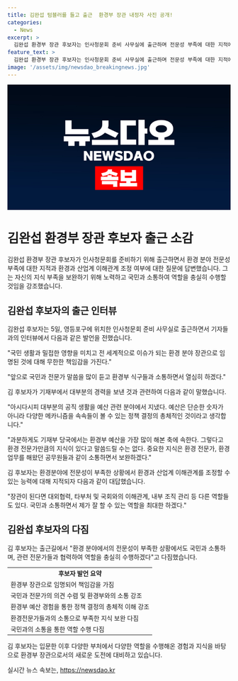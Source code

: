 ```yaml
---
title: 김완섭 텀블러를 들고 출근  환경부 장관 내정자 사진 공개!
categories:
  - News
excerpt: >
  김완섭 환경부 장관 후보자는 인사청문회 준비 사무실에 출근하며 전문성 부족에 대한 지적에 지켜봐달라고 밝혔다. 환경부 예산 관련 공직으로 경력을 쌓아온 그는 환경 전문가, 업무를 해왔던 공무원들과 소통해 부족한 지식을 보완하겠다고 강조했다. 또한 환경과 산업계 이해관계를 조정할 수 있는 능력과 다양한 역할을 수행할 의지를 표명했다. 
feature_text: >
  김완섭 환경부 장관 후보자는 인사청문회 준비 사무실에 출근하며 전문성 부족에 대한 지적에 지켜봐달라고 밝혔다. 환경부 예산 관련 공직으로 경력을 쌓아온 그는 환경 전문가, 업무를 해왔던 공무원들과 소통해 부족한 지식을 보완하겠다고 강조했다. 또한 환경과 산업계 이해관계를 조정할 수 있는 능력과 다양한 역할을 수행할 의지를 표명했다. 
image: '/assets/img/newsdao_breakingnews.jpg'
---
```


<p><img src="/assets/img/newsdao_breakingnews.jpg" alt="ontimetimes 속보" /></p>

<h1>김완섭 환경부 장관 후보자 출근 소감</h1>

<p>김완섭 환경부 장관 후보자가 인사청문회를 준비하기 위해 출근하면서 환경 분야 전문성 부족에 대한 지적과 환경과 산업계 이해관계 조정 여부에 대한 질문에 답변했습니다. 그는 자신의 지식 부족을 보완하기 위해 노력하고 국민과 소통하여 역할을 충실히 수행할 것임을 강조했습니다.</p>

<h2 data-ke-size="size26">김완섭 후보자의 출근 인터뷰</h2>

<p>김완섭 후보자는 5일, 영등포구에 위치한 인사청문회 준비 사무실로 출근하면서 기자들과의 인터뷰에서 다음과 같은 발언을 전했습니다.</p>

<p data-ke-size="size16">"국민 생활과 밀접한 영향을 미치고 전 세계적으로 이슈가 되는 환경 분야 장관으로 임명된 것에 대해 무한한 책임감을 가진다."</p>

<p data-ke-size="size16">"앞으로 국민과 전문가 말씀을 많이 듣고 환경부 식구들과 소통하면서 열심히 하겠다."</p>

<p>김 후보자가 기재부에서 대부분의 경력을 보낸 것과 관련하여 다음과 같이 말했습니다.</p>

<p data-ke-size="size16">"아시다시피 대부분의 공직 생활을 예산 관련 분야에서 지냈다. 예산은 단순한 숫자가 아니라 다양한 메카니즘을 속속들이 볼 수 있는 정책 결정의 총체적인 것이라고 생각합니다."</p>

<p data-ke-size="size16">"과분하게도 기재부 당국에서는 환경부 예산을 가장 많이 해본 축에 속한다. 그렇다고 환경 전문가만큼의 지식이 있다고 말씀드릴 수는 없다. 중요한 지식은 환경 전문가, 환경 업무를 해왔던 공무원들과 같이 소통하면서 보완하겠다."</p>

<p>김 후보자는 환경분야에 전문성이 부족한 상황에서 환경과 산업계 이해관계를 조정할 수 있는 능력에 대해 지적되자 다음과 같이 대답했습니다.</p>

<p data-ke-size="size16">"장관이 된다면 대외협력, 타부처 및 국회와의 이해관계, 내부 조직 관리 등 다른 역할들도 있다. 국민과 소통하면서 제가 잘 할 수 있는 역할을 최대한 하겠다."</p>

<h2 data-ke-size="size26">김완섭 후보자의 다짐</h2>

<p>김 후보자는 출근길에서 "환경 분야에서의 전문성이 부족한 상황에서도 국민과 소통하며, 관련 전문가들과 협력하여 역할을 충실히 수행하겠다"고 다짐했습니다.</p>

<table>
    <tr>
        <td style="text-align: center; height: 17px;"><b>후보자 발언 요약</b></td>
    </tr>
    <tr>
        <td>환경부 장관으로 임명되어 책임감을 가짐</td>
    </tr>
    <tr>
        <td>국민과 전문가의 의견 수렴 및 환경부와의 소통 강조</td>
    </tr>
    <tr>
        <td>환경부 예산 경험을 통한 정책 결정의 총체적 이해 강조</td>
    </tr>
    <tr>
        <td>환경전문가들과의 소통으로 부족한 지식 보완 다짐</td>
    </tr>
    <tr>
        <td>국민과의 소통을 통한 역할 수행 다짐</td>
    </tr>
</table>

<p>김 후보자는 입문한 이후 다양한 부처에서 다양한 역할을 수행해온 경험과 지식을 바탕으로 환경부 장관으로서의 새로운 도전에 대비하고 있습니다.</p>
실시간 뉴스 속보는, <a href="https://newsdao.kr" rel="dofollow">https://newsdao.kr</a>


